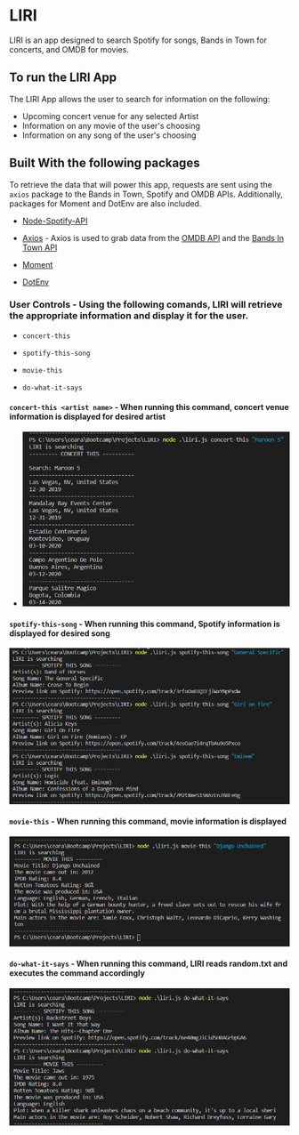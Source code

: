 # LIRI
LIRI is an app designed to search Spotify for songs, Bands in Town for concerts, and OMDB for movies.

## To run the LIRI App

The LIRI App allows the user to search for information on the following:
* Upcoming concert venue for any selected Artist
* Information on any movie of the user's choosing
* Information on any song of the user's choosing

## Built With the following packages

To retrieve the data that will power this app, requests are sent using the `axios` package to the Bands in Town, Spotify and OMDB APIs. Additionally, packages for Moment and DotEnv are also included.

   * [Node-Spotify-API](https://www.npmjs.com/package/node-spotify-api)

   * [Axios](https://www.npmjs.com/package/axios) - Axios is used to grab data from the [OMDB API](http://www.omdbapi.com) and the [Bands In Town API](http://www.artists.bandsintown.com/bandsintown-api)

   * [Moment](https://www.npmjs.com/package/moment)

   * [DotEnv](https://www.npmjs.com/package/dotenv)


### User Controls -  Using the following comands, LIRI will retrieve the appropriate information and display it for the user.

   * `concert-this`

   * `spotify-this-song`

   * `movie-this`

   * `do-what-it-says`

  #### `concert-this <artist name>` - When running this command, concert venue information is displayed for desired artist
   *  ![alt concert-this](screenshots/concert-this2.png)
  



  #### `spotify-this-song` - When running this command, Spotify information is displayed for desired song
   ![alt spotify-this](screenshots/spotify-this-song.PNG)



   #### `movie-this` - When running this command, movie information is displayed
  ![alt movie-this](screenshots/movie-this.png)


   #### `do-what-it-says` - When running this command, LIRI reads random.txt and executes the command accordingly
  ![alt movie-this](screenshots/do-what-it-says.png)
